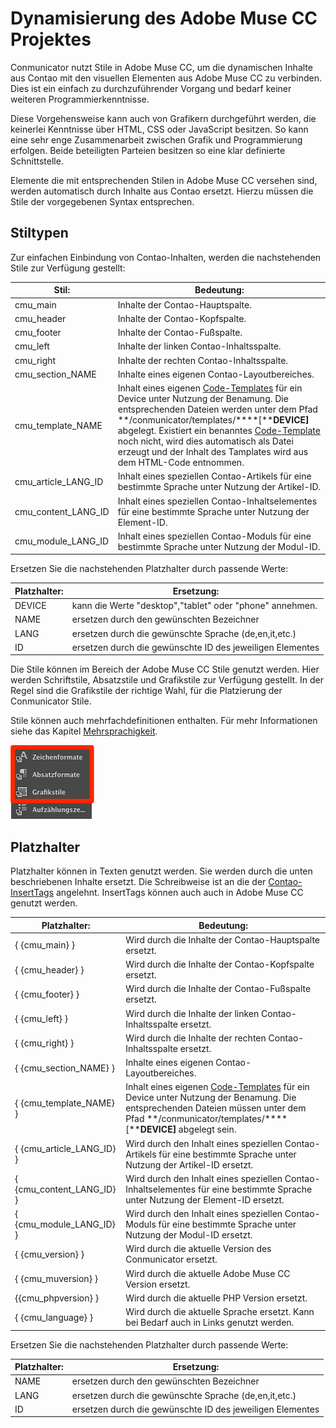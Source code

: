 # Dynamisierung des Adobe Muse CC Projektes

Conmunicator nutzt Stile in Adobe Muse CC, um die dynamischen Inhalte aus Contao mit den visuellen Elementen aus Adobe Muse CC zu verbinden. Dies ist ein einfach zu durchzuführender Vorgang und bedarf keiner weiteren Programmierkenntnisse.

Diese Vorgehensweise kann auch von Grafikern durchgeführt werden, die keinerlei Kenntnisse über HTML, CSS oder JavaScript besitzen. So kann eine sehr enge Zusammenarbeit zwischen Grafik und Programmierung erfolgen. Beide beteiligten Parteien besitzen so eine klar definierte Schnittstelle.

Elemente die mit entsprechenden Stilen in Adobe Muse CC versehen sind, werden automatisch durch Inhalte aus Contao ersetzt. Hierzu müssen die Stile der vorgegebenen Syntax entsprechen.

## Stiltypen

Zur einfachen Einbindung von Contao-Inhalten, werden die nachstehenden Stile zur Verfügung gestellt:

| Stil: | Bedeutung: |
| --- | --- |
| cmu\_main | Inhalte der Contao-Hauptspalte. |
| cmu\_header | Inhalte der Contao-Kopfspalte. |
| cmu\_footer | Inhalte der Contao-Fußspalte. |
| cmu\_left | Inhalte der linken Contao-Inhaltsspalte. |
| cmu\_right | Inhalte der rechten Contao-Inhaltsspalte. |
| cmu\_section\_NAME | Inhalte eines eigenen Contao-Layoutbereiches. |
| cmu\_template\_NAME | Inhalt eines eigenen [Code-Templates](templating.md) für ein Device unter Nutzung der Benamung. Die entsprechenden Dateien werden unter dem Pfad **\/conmunicator\/templates\/****\[****DEVICE\]** abgelegt. Existiert ein benanntes [Code-Template](templating.md) noch nicht, wird dies automatisch als Datei erzeugt und der Inhalt des Tamplates wird aus dem HTML-Code entnommen. |
| cmu\_article\_LANG\_ID | Inhalt eines speziellen Contao-Artikels für eine bestimmte Sprache unter Nutzung der Artikel-ID. |
| cmu\_content\_LANG\_ID | Inhalt eines speziellen Contao-Inhaltselementes für eine bestimmte Sprache unter Nutzung der Element-ID. |
| cmu\_module\_LANG\_ID | Inhalt eines speziellen Contao-Moduls für eine bestimmte Sprache unter Nutzung der Modul-ID. |

Ersetzen Sie die nachstehenden Platzhalter durch passende Werte:

| Platzhalter: | Ersetzung: |
| --- | --- |
| DEVICE | kann die Werte "desktop","tablet" oder "phone" annehmen. |
| NAME | ersetzen durch den gewünschten Bezeichner |
| LANG | ersetzen durch die gewünschte Sprache \(de,en,it,etc.\) |
| ID | ersetzen durch die gewünschte ID des jeweiligen Elementes |

Die Stile können im Bereich der Adobe Muse CC Stile genutzt werden. Hier werden Schriftstile, Absatzstile und Grafikstile zur Verfügung gestellt. In der Regel sind die Grafikstile der richtige Wahl, für die Platzierung der Conmunicator Stile.

Stile können auch mehrfachdefinitionen enthalten. Für mehr Informationen siehe das Kapitel [Mehrsprachigkeit](cmu_multilanguage.md).

![](images/dynamic/muse_style_panels.png)

## Platzhalter

Platzhalter können in Texten genutzt werden. Sie werden durch die unten beschriebenen Inhalte ersetzt. Die Schreibweise ist an die der [Contao-InsertTags](https://docs.contao.org/books/manual/3.5/de/04-inhalte-verwalten/inserttags.html) angelehnt. InsertTags können auch auch in Adobe Muse CC genutzt werden.

| Platzhalter: | Bedeutung: |
| --- | --- |
| { {cmu_main} } | Wird durch die Inhalte der Contao-Hauptspalte ersetzt. |
| \{ \{cmu\_header\} \} | Wird durch die Inhalte der Contao-Kopfspalte ersetzt. |
| \{ \{cmu\_footer\} \} | Wird durch die Inhalte der Contao-Fußspalte ersetzt. |
| \{ \{cmu\_left\} \} | Wird durch die Inhalte der linken Contao-Inhaltsspalte ersetzt. |
| \{ \{cmu\_right\} \} | Wird durch die Inhalte der rechten Contao-Inhaltsspalte ersetzt. |
| \{ \{cmu\_section\_NAME\} \} | Inhalte eines eigenen Contao-Layoutbereiches. |
| \{ \{cmu\_template\_NAME\} \} | Inhalt eines eigenen [Code-Templates](templating.md) für ein Device unter Nutzung der Benamung. Die entsprechenden Dateien müssen unter dem Pfad **\/conmunicator\/templates\/****\[****DEVICE\]** abgelegt sein. |
| \{ \{cmu\_article\_LANG\_ID\} \} | Wird durch den Inhalt eines speziellen Contao-Artikels für eine bestimmte Sprache unter Nutzung der Artikel-ID ersetzt. |
| \{ \{cmu\_content\_LANG\_ID\} \} | Wird durch den Inhalt eines speziellen Contao-Inhaltselementes für eine bestimmte Sprache unter Nutzung der Element-ID ersetzt. |
| \{ \{cmu\_module\_LANG\_ID\} \} | Wird durch den Inhalt eines speziellen Contao-Moduls für eine bestimmte Sprache unter Nutzung der Modul-ID ersetzt. |
| \{ \{cmu\_version\} \} | Wird durch die aktuelle Version des Conmunicator ersetzt. |
| \{ \{cmu\_muversion\} \} | Wird durch die aktuelle Adobe Muse CC Version ersetzt. |
| \{\{cmu\_phpversion\} \} | Wird durch die aktuelle PHP Version ersetzt. |
| \{ \{cmu\_language\} \} | Wird durch die aktuelle Sprache ersetzt. Kann bei Bedarf auch in Links genutzt werden. |

Ersetzen Sie die nachstehenden Platzhalter durch passende Werte:

| Platzhalter: | Ersetzung: |
| --- | --- |
| NAME | ersetzen durch den gewünschten Bezeichner |
| LANG | ersetzen durch die gewünschte Sprache \(de,en,it,etc.\) |
| ID | ersetzen durch die gewünschte ID des jeweiligen Elementes |

